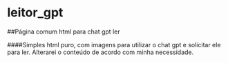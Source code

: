 # leitor_gpt
##Página comum html para chat gpt ler

####Simples html puro, com imagens para utilizar o chat gpt e solicitar ele para ler. Alterarei o conteúdo de acordo com minha necessidade.
